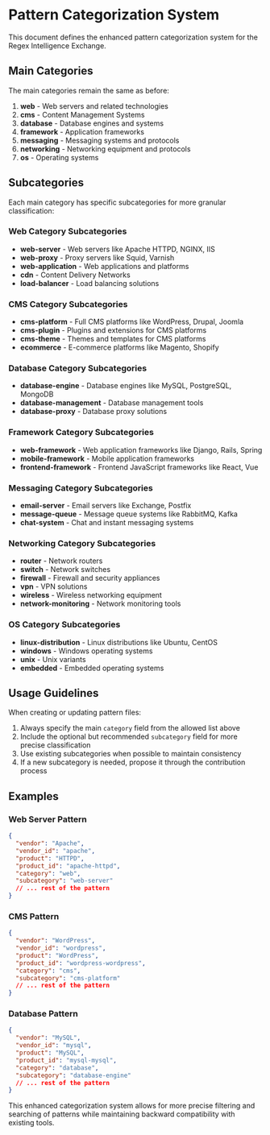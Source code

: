 # Pattern Categorization System

This document defines the enhanced pattern categorization system for the Regex Intelligence Exchange.

## Main Categories

The main categories remain the same as before:

1. **web** - Web servers and related technologies
2. **cms** - Content Management Systems
3. **database** - Database engines and systems
4. **framework** - Application frameworks
5. **messaging** - Messaging systems and protocols
6. **networking** - Networking equipment and protocols
7. **os** - Operating systems

## Subcategories

Each main category has specific subcategories for more granular classification:

### Web Category Subcategories
- **web-server** - Web servers like Apache HTTPD, NGINX, IIS
- **web-proxy** - Proxy servers like Squid, Varnish
- **web-application** - Web applications and platforms
- **cdn** - Content Delivery Networks
- **load-balancer** - Load balancing solutions

### CMS Category Subcategories
- **cms-platform** - Full CMS platforms like WordPress, Drupal, Joomla
- **cms-plugin** - Plugins and extensions for CMS platforms
- **cms-theme** - Themes and templates for CMS platforms
- **ecommerce** - E-commerce platforms like Magento, Shopify

### Database Category Subcategories
- **database-engine** - Database engines like MySQL, PostgreSQL, MongoDB
- **database-management** - Database management tools
- **database-proxy** - Database proxy solutions

### Framework Category Subcategories
- **web-framework** - Web application frameworks like Django, Rails, Spring
- **mobile-framework** - Mobile application frameworks
- **frontend-framework** - Frontend JavaScript frameworks like React, Vue

### Messaging Category Subcategories
- **email-server** - Email servers like Exchange, Postfix
- **message-queue** - Message queue systems like RabbitMQ, Kafka
- **chat-system** - Chat and instant messaging systems

### Networking Category Subcategories
- **router** - Network routers
- **switch** - Network switches
- **firewall** - Firewall and security appliances
- **vpn** - VPN solutions
- **wireless** - Wireless networking equipment
- **network-monitoring** - Network monitoring tools

### OS Category Subcategories
- **linux-distribution** - Linux distributions like Ubuntu, CentOS
- **windows** - Windows operating systems
- **unix** - Unix variants
- **embedded** - Embedded operating systems

## Usage Guidelines

When creating or updating pattern files:

1. Always specify the main `category` field from the allowed list above
2. Include the optional but recommended `subcategory` field for more precise classification
3. Use existing subcategories when possible to maintain consistency
4. If a new subcategory is needed, propose it through the contribution process

## Examples

### Web Server Pattern
```json
{
  "vendor": "Apache",
  "vendor_id": "apache",
  "product": "HTTPD",
  "product_id": "apache-httpd",
  "category": "web",
  "subcategory": "web-server"
  // ... rest of the pattern
}
```

### CMS Pattern
```json
{
  "vendor": "WordPress",
  "vendor_id": "wordpress",
  "product": "WordPress",
  "product_id": "wordpress-wordpress",
  "category": "cms",
  "subcategory": "cms-platform"
  // ... rest of the pattern
}
```

### Database Pattern
```json
{
  "vendor": "MySQL",
  "vendor_id": "mysql",
  "product": "MySQL",
  "product_id": "mysql-mysql",
  "category": "database",
  "subcategory": "database-engine"
  // ... rest of the pattern
}
```

This enhanced categorization system allows for more precise filtering and searching of patterns while maintaining backward compatibility with existing tools.